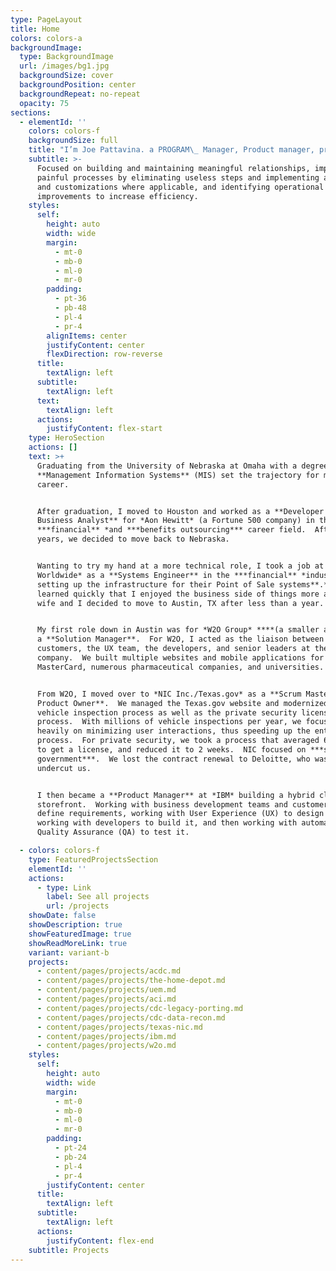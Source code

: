 ```yaml
---
type: PageLayout
title: Home
colors: colors-a
backgroundImage:
  type: BackgroundImage
  url: /images/bg1.jpg
  backgroundSize: cover
  backgroundPosition: center
  backgroundRepeat: no-repeat
  opacity: 75
sections:
  - elementId: ''
    colors: colors-f
    backgroundSize: full
    title: "I’m Joe Pattavina. a PROGRAM\_ Manager, Product manager, project manager, solution manager, STRATEGIC THINKER, And Microcertificate creator."
    subtitle: >-
      Focused on building and maintaining meaningful relationships, improving
      painful processes by eliminating useless steps and implementing automation
      and customizations where applicable, and identifying operational
      improvements to increase efficiency.
    styles:
      self:
        height: auto
        width: wide
        margin:
          - mt-0
          - mb-0
          - ml-0
          - mr-0
        padding:
          - pt-36
          - pb-48
          - pl-4
          - pr-4
        alignItems: center
        justifyContent: center
        flexDirection: row-reverse
      title:
        textAlign: left
      subtitle:
        textAlign: left
      text:
        textAlign: left
      actions:
        justifyContent: flex-start
    type: HeroSection
    actions: []
    text: >+
      Graduating from the University of Nebraska at Omaha with a degree in
      **Management Information Systems** (MIS) set the trajectory for my
      career.  


      After graduation, I moved to Houston and worked as a **Developer /
      Business Analyst** for *Aon Hewitt* (a Fortune 500 company) in the
      ***financial** *and ***benefits outsourcing*** career field.  After 4.5
      years, we decided to move back to Nebraska.


      Wanting to try my hand at a more technical role, I took a job at *ACI
      Worldwide* as a **Systems Engineer** in the ***financial** *industry
      setting up the infrastructure for their Point of Sale systems**.**  I
      learned quickly that I enjoyed the business side of things more and my
      wife and I decided to move to Austin, TX after less than a year.


      My first role down in Austin was for *W2O Group* ****(a smaller agency) as
      a **Solution Manager**.  For W2O, I acted as the liaison between the
      customers, the UX team, the developers, and senior leaders at the
      company.  We built multiple websites and mobile applications for
      MasterCard, numerous pharmaceutical companies, and universities.  


      From W2O, I moved over to *NIC Inc./Texas.gov* as a **Scrum Master /
      Product Owner**.  We managed the Texas.gov website and modernized the
      vehicle inspection process as well as the private security license
      process.  With millions of vehicle inspections per year, we focused
      heavily on minimizing user interactions, thus speeding up the entire
      process.  For private security, we took a process that averaged 6 months
      to get a license, and reduced it to 2 weeks.  NIC focused on ***state
      government***.  We lost the contract renewal to Deloitte, who was able to
      undercut us.


      I then became a **Product Manager** at *IBM* building a hybrid cloud
      storefront.  Working with business development teams and customers to help
      define requirements, working with User Experience (UX) to design it,
      working with developers to build it, and then working with automated
      Quality Assurance (QA) to test it.  

  - colors: colors-f
    type: FeaturedProjectsSection
    elementId: ''
    actions:
      - type: Link
        label: See all projects
        url: /projects
    showDate: false
    showDescription: true
    showFeaturedImage: true
    showReadMoreLink: true
    variant: variant-b
    projects:
      - content/pages/projects/acdc.md
      - content/pages/projects/the-home-depot.md
      - content/pages/projects/uem.md
      - content/pages/projects/aci.md
      - content/pages/projects/cdc-legacy-porting.md
      - content/pages/projects/cdc-data-recon.md
      - content/pages/projects/texas-nic.md
      - content/pages/projects/ibm.md
      - content/pages/projects/w2o.md
    styles:
      self:
        height: auto
        width: wide
        margin:
          - mt-0
          - mb-0
          - ml-0
          - mr-0
        padding:
          - pt-24
          - pb-24
          - pl-4
          - pr-4
        justifyContent: center
      title:
        textAlign: left
      subtitle:
        textAlign: left
      actions:
        justifyContent: flex-end
    subtitle: Projects
---
```

